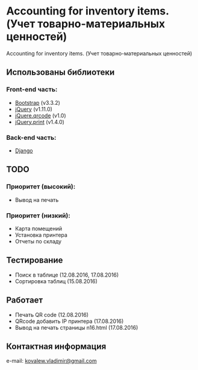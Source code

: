 # Accounting for inventory items. (Учет товарно-материальных ценностей)
Accounting for inventory items. (Учет товарно-материальных ценностей)

## Использованы библиотеки

### Front-end часть:
* [Bootstrap](http://bootstrap-3.ru) (v3.3.2)
* [jQuery](https://jquery.com) (v1.11.0)
* [jQuere.qrcode](https://github.com/jeromeetienne/jquery-qrcode) (v1.0)
* [jQuery.print](https://github.com/DoersGuild/jQuery.print) (v1.4.0)

### Back-end часть:
* [Django](https://www.djangoproject.com/)

## TODO

### Приоритет (высокий):
* Вывод на печать

### Приоритет (низкий):
* Карта помещений
* Установка принтера
* Отчеты по складу

## Тестирование
* Поиск в таблице (12.08.2016, 17.08.2016)
* Сортировка таблиц (15.08.2016)

## Работает
* Печать QR code (12.08.2016)
* QRcode добавить IP принтера (17.08.2016)
* Вывод на печать страницы n16.html (17.08.2016)

## Контактная информация
e-mail: <kovalew.vladimir@gmail.com>